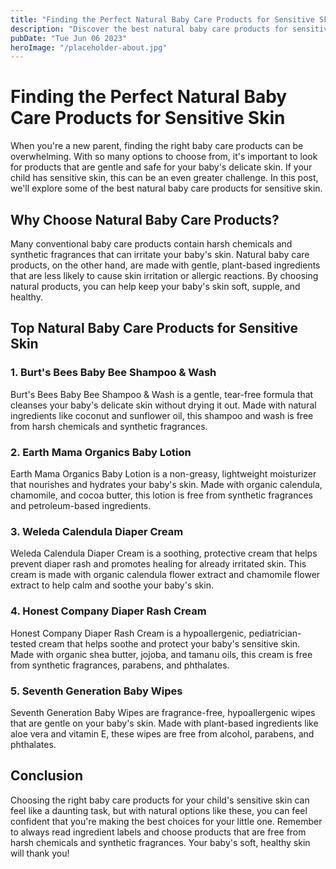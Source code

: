 ```yaml
---
title: "Finding the Perfect Natural Baby Care Products for Sensitive Skin | Natural Baby Care Products"
description: "Discover the best natural baby care products for sensitive skin. Keep your baby&#39;s skin soft, supple, and healthy with these gentle and effective products. Shop now!"
pubDate: "Tue Jun 06 2023"
heroImage: "/placeholder-about.jpg"
---
```


# Finding the Perfect Natural Baby Care Products for Sensitive Skin

When you&#39;re a new parent, finding the right baby care products can be overwhelming. With so many options to choose from, it&#39;s important to look for products that are gentle and safe for your baby&#39;s delicate skin. If your child has sensitive skin, this can be an even greater challenge. In this post, we&#39;ll explore some of the best natural baby care products for sensitive skin.

## Why Choose Natural Baby Care Products?

Many conventional baby care products contain harsh chemicals and synthetic fragrances that can irritate your baby&#39;s skin. Natural baby care products, on the other hand, are made with gentle, plant-based ingredients that are less likely to cause skin irritation or allergic reactions. By choosing natural products, you can help keep your baby&#39;s skin soft, supple, and healthy.

## Top Natural Baby Care Products for Sensitive Skin

### 1. Burt&#39;s Bees Baby Bee Shampoo &amp; Wash

Burt&#39;s Bees Baby Bee Shampoo &amp; Wash is a gentle, tear-free formula that cleanses your baby&#39;s delicate skin without drying it out. Made with natural ingredients like coconut and sunflower oil, this shampoo and wash is free from harsh chemicals and synthetic fragrances.

### 2. Earth Mama Organics Baby Lotion

Earth Mama Organics Baby Lotion is a non-greasy, lightweight moisturizer that nourishes and hydrates your baby&#39;s skin. Made with organic calendula, chamomile, and cocoa butter, this lotion is free from synthetic fragrances and petroleum-based ingredients.

### 3. Weleda Calendula Diaper Cream

Weleda Calendula Diaper Cream is a soothing, protective cream that helps prevent diaper rash and promotes healing for already irritated skin. This cream is made with organic calendula flower extract and chamomile flower extract to help calm and soothe your baby&#39;s skin.

### 4. Honest Company Diaper Rash Cream

Honest Company Diaper Rash Cream is a hypoallergenic, pediatrician-tested cream that helps soothe and protect your baby&#39;s sensitive skin. Made with organic shea butter, jojoba, and tamanu oils, this cream is free from synthetic fragrances, parabens, and phthalates.

### 5. Seventh Generation Baby Wipes

Seventh Generation Baby Wipes are fragrance-free, hypoallergenic wipes that are gentle on your baby&#39;s skin. Made with plant-based ingredients like aloe vera and vitamin E, these wipes are free from alcohol, parabens, and phthalates.

## Conclusion

Choosing the right baby care products for your child&#39;s sensitive skin can feel like a daunting task, but with natural options like these, you can feel confident that you&#39;re making the best choices for your little one. Remember to always read ingredient labels and choose products that are free from harsh chemicals and synthetic fragrances. Your baby&#39;s soft, healthy skin will thank you!